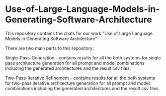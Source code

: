# Use-of-Large-Language-Models-in-Generating-Software-Architecture

This repository contains the chats for our work "Use of Large Language Models in Generating Software Architecture"

There are two main parts to this repository:

Single-Pass-Generation - contains results for all the both systems for single pass architecture generation for all prompt and model combinations including the generated architectures and the result csv files.

Two-Pass-Iterative Refinement - contains results for all the both systems for two-pass iterative architecture generation for all prompt and model combinations including the generated architectures and the result csv files.

